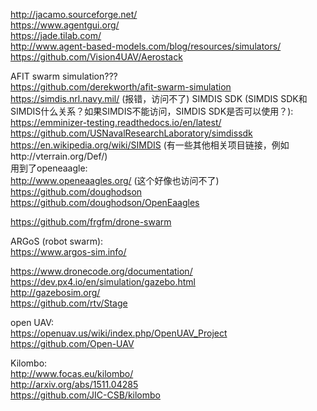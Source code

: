 http://jacamo.sourceforge.net/      
https://www.agentgui.org/      
https://jade.tilab.com/      
http://www.agent-based-models.com/blog/resources/simulators/    
https://github.com/Vision4UAV/Aerostack    

AFIT swarm simulation???    
https://github.com/derekworth/afit-swarm-simulation    
https://simdis.nrl.navy.mil/ (报错，访问不了)
SIMDIS SDK (SIMDIS SDK和SIMDIS什么关系？如果SIMDIS不能访问，SIMDIS SDK是否可以使用？):     
https://emminizer-testing.readthedocs.io/en/latest/    
https://github.com/USNavalResearchLaboratory/simdissdk    
https://en.wikipedia.org/wiki/SIMDIS (有一些其他相关项目链接，例如http://vterrain.org/Def/)    
用到了openeaagle:       
http://www.openeaagles.org/ (这个好像也访问不了)     
https://github.com/doughodson    
https://github.com/doughodson/OpenEaagles     

https://github.com/frgfm/drone-swarm    

ARGoS (robot swarm):    
https://www.argos-sim.info/    


https://www.dronecode.org/documentation/    
https://dev.px4.io/en/simulation/gazebo.html    
http://gazebosim.org/    
https://github.com/rtv/Stage    

open UAV:    
https://openuav.us/wiki/index.php/OpenUAV_Project    
https://github.com/Open-UAV    


Kilombo:    
http://www.focas.eu/kilombo/    
http://arxiv.org/abs/1511.04285    
https://github.com/JIC-CSB/kilombo    
